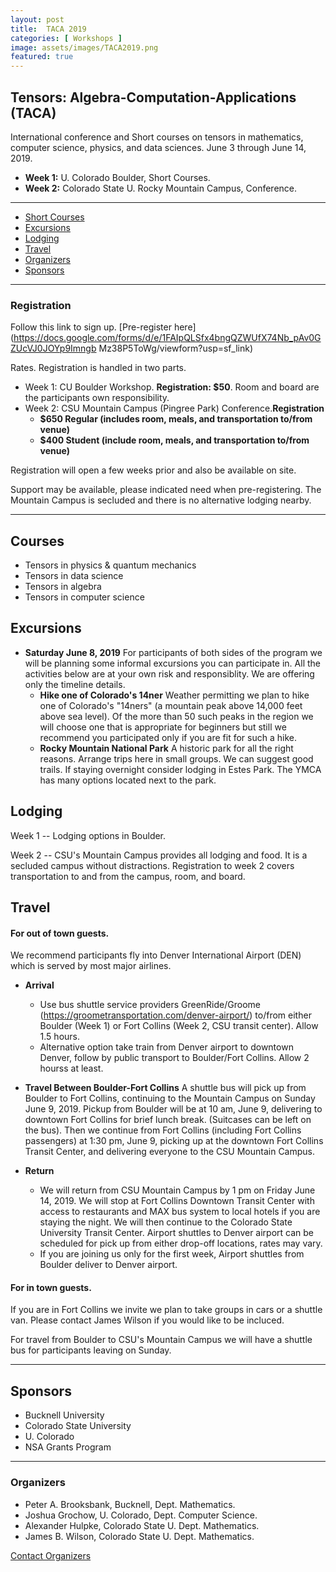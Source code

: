 ```yaml
---
layout: post
title:  TACA 2019
categories: [ Workshops ]
image: assets/images/TACA2019.png
featured: true
---
```



## Tensors: Algebra-Computation-Applications (TACA)

International conference and Short courses on tensors in mathematics, computer science, physics,
and data sciences. June 3 through June 14, 2019.
 - **Week 1:** U. Colorado Boulder,  Short Courses.
 - **Week 2:** Colorado State U. Rocky Mountain Campus, Conference.

---

- [Short Courses](#courses)
- [Excursions](#excursions)
- [Lodging](#lodging)
- [Travel](#travel)
- [Organizers](#organizers)
- [Sponsors](#sponsors)

---

<p></p>




### Registration

Follow this link to sign up.  [Pre-register here](https://docs.google.com/forms/d/e/1FAIpQLSfx4bngQZWUfX74Nb_pAv0GZUcVJ0JOYp9Imngb
Mz38P5ToWg/viewform?usp=sf_link)

Rates.  Registration is handled in two parts.
 - Week 1: CU Boulder Workshop.  **Registration: $50**.  Room and board are the participants own responsibility.  
 - Week 2: CSU Mountain Campus (Pingree Park) Conference.**Registration**
   -  **$650 Regular (includes room, meals, and transportation to/from venue)**
   -  **$400 Student (include room,  meals, and transportation to/from venue)**

Registration will open a few weeks prior and also be available on site.

Support may be available, please indicated need when pre-registering.  The Mountain Campus is secluded and there is no alternative lodging nearby.

------
## Courses
 * Tensors in physics & quantum mechanics
 * Tensors in data science
 * Tensors in algebra
 * Tensors in computer science


## Excursions

  * **Saturday June 8, 2019**  For participants of both sides of the program we will be planning some informal excursions you can participate in.  All the activities below are at your own risk and responsiblity.  We are offering only the timeline details.
    - **Hike one of Colorado's 14ner** Weather permitting we plan to hike one of Colorado's "14ners" (a mountain peak above 14,000 feet above sea level).  Of the more than 50 such peaks in the region we will choose one that is appropriate for beginners but still we recommend you participated only if you are fit for such a hike.  
    - **Rocky Mountain National Park** A historic park for all the right reasons.  Arrange trips here in small groups.  We can suggest good trails.  If staying overnight consider lodging in Estes Park.   The YMCA has many options located next to the park.
  
## Lodging

Week 1 -- Lodging options in Boulder.

Week 2 -- CSU's Mountain Campus provides all lodging and food.  It is a secluded campus without distractions.  Registration to week 2 covers transportation to and from the campus, room, and board.

## Travel

#### For out of town guests.
 We recommend participants fly into Denver International Airport (DEN) which is served by most major airlines.
   * **Arrival** 
      - Use bus shuttle service providers GreenRide/Groome (https://groometransportation.com/denver-airport/) to/from either Boulder (Week 1) or Fort Collins (Week 2, CSU transit center).  Allow 1.5 hours.
      - Alternative option take train from Denver airport to downtown Denver, follow by public transport to Boulder/Fort Collins.  Allow 2 hourss at least.
   * **Travel Between Boulder-Fort Collins** A shuttle bus will pick up from Boulder to Fort Collins, continuing to the Mountain Campus on Sunday June 9, 2019.  Pickup from Boulder will be at 10 am, June 9, delivering to downtown Fort Collins for brief lunch break.  (Suitcases can be left on the bus).  Then we continue from Fort Collins (including Fort Collins passengers) at 1:30 pm, June 9, picking up at the downtown Fort Collins Transit Center, and delivering everyone to the CSU Mountain Campus.
  
   * **Return** 
      - We will return from CSU Mountain Campus by 1 pm on Friday June 14, 2019.  We will stop at Fort Collins Downtown Transit Center with access to restaurants and MAX bus system to local hotels if you are staying the night.  We will then continue to the Colorado State University Transit Center.  Airport shuttles to Denver airport can be scheduled for pick up from either drop-off locations, rates may vary.
      - If you are joining us only for the first week, Airport shuttles from Boulder deliver to Denver airport.
      
#### For in town guests.

If you are in Fort Collins we invite we plan to take groups in cars or a shuttle van.  Please contact James Wilson if you would like to be incluced.

For travel from Boulder to CSU's Mountain Campus we will have a shuttle bus for participants leaving on Sunday.
  

---


## Sponsors
  * Bucknell University
  * Colorado State University
  * U. Colorado
  * NSA Grants Program


--- 
### Organizers
  * Peter A. Brooksbank, Bucknell, Dept. Mathematics.
  * Joshua Grochow, U. Colorado, Dept. Computer Science.
  * Alexander Hulpke, Colorado State U. Dept. Mathematics.
  * James B. Wilson, Colorado State U. Dept. Mathematics.

<a href="mailto:James.Wilson@ColoState.Edu">Contact Organizers</a>
